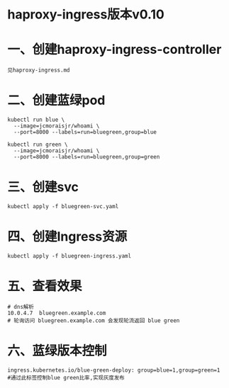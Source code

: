 # haproxy-ingress版本v0.10

# 一、创建haproxy-ingress-controller

```shell
见haproxy-ingress.md
```

# 二、创建蓝绿pod

```shell
kubectl run blue \
  --image=jcmoraisjr/whoami \
  --port=8000 --labels=run=bluegreen,group=blue
  
kubectl run green \
  --image=jcmoraisjr/whoami \
  --port=8000 --labels=run=bluegreen,group=green
```

# 三、创建svc

```shell
kubectl apply -f bluegreen-svc.yaml
```



# 四、创建Ingress资源

```shell
kubectl apply -f bluegreen-ingress.yaml
```

# 五、查看效果

```shell
# dns解析
10.0.4.7  bluegreen.example.com
# 轮询访问 bluegreen.example.com 会发现轮流返回 blue green
```

# 六、蓝绿版本控制

```shell
ingress.kubernetes.io/blue-green-deploy: group=blue=1,group=green=1
#通过此标签控制blue green比率,实现灰度发布
```


